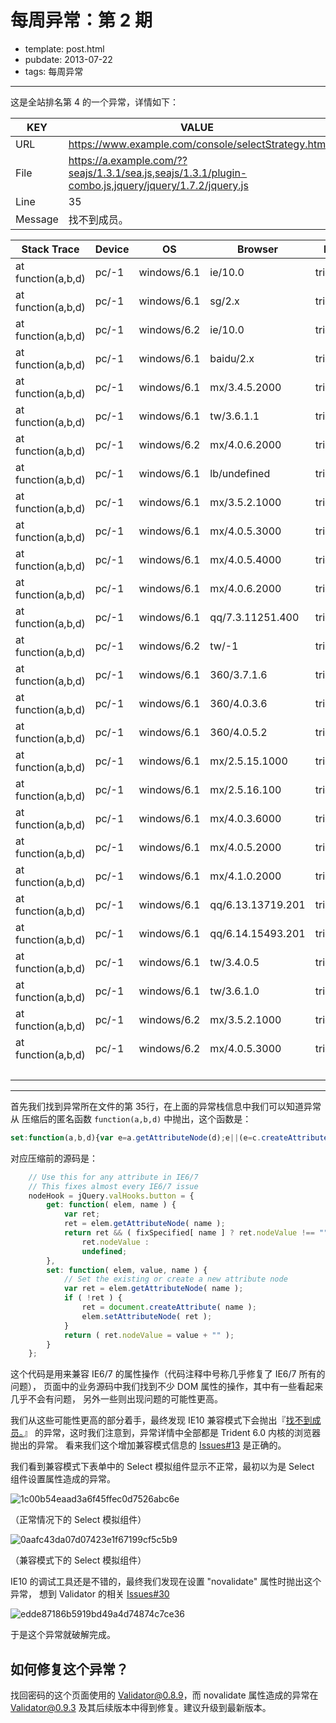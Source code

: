 
# 每周异常：第 2 期

- template: post.html
- pubdate: 2013-07-22
- tags: 每周异常

----

这是全站排名第 4 的一个异常，详情如下：

| KEY     | VALUE                                                                                                |
|---------|------------------------------------------------------------------------------------------------------|
| URL     | https://www.example.com/console/selectStrategy.htm                                                   |
| File    | https://a.example.com/??seajs/1.3.1/sea.js,seajs/1.3.1/plugin-combo.js,jquery/jquery/1.7.2/jquery.js |
| Line    | 35                                                                                                   |
| Message | 找不到成员。<CR><CR>                                                                                 |

| Stack Trace        | Device | OS          | Browser           | Engine      | Count |
|--------------------|--------|-------------|-------------------|-------------|-------|
| at function(a,b,d) | pc/-1  | windows/6.1 | ie/10.0           | trident/6.0 | 826   |
| at function(a,b,d) | pc/-1  | windows/6.1 | sg/2.x            | trident/6.0 | 423   |
| at function(a,b,d) | pc/-1  | windows/6.2 | ie/10.0           | trident/6.0 | 151   |
| at function(a,b,d) | pc/-1  | windows/6.1 | baidu/2.x         | trident/6.0 | 27    |
| at function(a,b,d) | pc/-1  | windows/6.1 | mx/3.4.5.2000     | trident/6.0 | 10    |
| at function(a,b,d) | pc/-1  | windows/6.1 | tw/3.6.1.1        | trident/6.0 | 10    |
| at function(a,b,d) | pc/-1  | windows/6.2 | mx/4.0.6.2000     | trident/6.0 | 3     |
| at function(a,b,d) | pc/-1  | windows/6.1 | lb/undefined      | trident/6.0 | 2     |
| at function(a,b,d) | pc/-1  | windows/6.1 | mx/3.5.2.1000     | trident/6.0 | 2     |
| at function(a,b,d) | pc/-1  | windows/6.1 | mx/4.0.5.3000     | trident/6.0 | 2     |
| at function(a,b,d) | pc/-1  | windows/6.1 | mx/4.0.5.4000     | trident/6.0 | 2     |
| at function(a,b,d) | pc/-1  | windows/6.1 | mx/4.0.6.2000     | trident/6.0 | 2     |
| at function(a,b,d) | pc/-1  | windows/6.1 | qq/7.3.11251.400  | trident/6.0 | 2     |
| at function(a,b,d) | pc/-1  | windows/6.2 | tw/-1             | trident/6.0 | 2     |
| at function(a,b,d) | pc/-1  | windows/6.1 | 360/3.7.1.6       | trident/6.0 | 1     |
| at function(a,b,d) | pc/-1  | windows/6.1 | 360/4.0.3.6       | trident/6.0 | 1     |
| at function(a,b,d) | pc/-1  | windows/6.1 | 360/4.0.5.2       | trident/6.0 | 1     |
| at function(a,b,d) | pc/-1  | windows/6.1 | mx/2.5.15.1000    | trident/6.0 | 1     |
| at function(a,b,d) | pc/-1  | windows/6.1 | mx/2.5.16.100     | trident/6.0 | 1     |
| at function(a,b,d) | pc/-1  | windows/6.1 | mx/4.0.3.6000     | trident/6.0 | 1     |
| at function(a,b,d) | pc/-1  | windows/6.1 | mx/4.0.5.2000     | trident/6.0 | 1     |
| at function(a,b,d) | pc/-1  | windows/6.1 | mx/4.1.0.2000     | trident/6.0 | 1     |
| at function(a,b,d) | pc/-1  | windows/6.1 | qq/6.13.13719.201 | trident/6.0 | 1     |
| at function(a,b,d) | pc/-1  | windows/6.1 | qq/6.14.15493.201 | trident/6.0 | 1     |
| at function(a,b,d) | pc/-1  | windows/6.1 | tw/3.4.0.5        | trident/6.0 | 1     |
| at function(a,b,d) | pc/-1  | windows/6.1 | tw/3.6.1.0        | trident/6.0 | 1     |
| at function(a,b,d) | pc/-1  | windows/6.2 | mx/3.5.2.1000     | trident/6.0 | 1     |
| at function(a,b,d) | pc/-1  | windows/6.2 | mx/4.0.5.3000     | trident/6.0 | 1     |
|                    |        |             |                   |             | 1478  |

----

首先我们找到异常所在文件的第 35行，在上面的异常栈信息中我们可以知道异常从
压缩后的匿名函数 `function(a,b,d)` 中抛出，这个函数是：

```js
set:function(a,b,d){var e=a.getAttributeNode(d);e||(e=c.createAttribute(d),a.setAttributeNode(e));return e.nodeValue=b+""}
```

对应压缩前的源码是：

```js
	// Use this for any attribute in IE6/7
	// This fixes almost every IE6/7 issue
	nodeHook = jQuery.valHooks.button = {
		get: function( elem, name ) {
			var ret;
			ret = elem.getAttributeNode( name );
			return ret && ( fixSpecified[ name ] ? ret.nodeValue !== "" : ret.specified ) ?
				ret.nodeValue :
				undefined;
		},
		set: function( elem, value, name ) {
			// Set the existing or create a new attribute node
			var ret = elem.getAttributeNode( name );
			if ( !ret ) {
				ret = document.createAttribute( name );
				elem.setAttributeNode( ret );
			}
			return ( ret.nodeValue = value + "" );
		}
	};
```

这个代码是用来兼容 IE6/7 的属性操作（代码注释中号称几乎修复了 IE6/7 所有的问题），
页面中的业务源码中我们找到不少 DOM 属性的操作，其中有一些看起来几乎不会有问题，
另外一些则出现问题的可能性更高。

我们从这些可能性更高的部分着手，最终发现 IE10 兼容模式下会抛出『[找不到成员。](https://github.com/totorojs/javascript-exception-archives/blob/master/content/wiki/member-not-found.md)』
的异常，这时我们注意到，异常详情中全部都是 Trident 6.0 内核的浏览器抛出的异常。
看来我们这个增加兼容模式信息的 [Issues#13](https://github.com/totorojs/monitor.js/issues/13)
是正确的。

我们看到兼容模式下表单中的 Select 模拟组件显示不正常，最初以为是 Select 组件设置属性造成的异常。

![1c00b54eaad3a6f45ffec0d7526abc6e](https://f.cloud.github.com/assets/143572/834321/3db467be-f2bb-11e2-93c0-007ec07ba729.png)

（正常情况下的 Select 模拟组件）

![0aafc43da07d07423e1f67199cf5c5b9](https://f.cloud.github.com/assets/143572/834325/57343714-f2bb-11e2-84aa-fb8834763fce.png)

（兼容模式下的 Select 模拟组件）

IE10 的调试工具还是不错的，最终我们发现在设置 "novalidate" 属性时抛出这个异常，
想到 Validator 的相关 [Issues#30](https://github.com/aralejs/validator/issues/30)

![edde87186b5919bd49a4d74874c7ce36](https://f.cloud.github.com/assets/143572/834340/6db729a6-f2bb-11e2-8558-a8f9681f99bf.png)


于是这个异常就破解完成。

## 如何修复这个异常？

找回密码的这个页面使用的 Validator@0.8.9，而 novalidate 属性造成的异常在
Validator@0.9.3 及其后续版本中得到修复。建议升级到最新版本。
